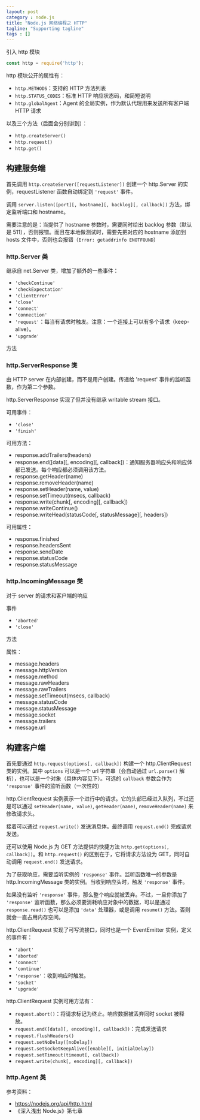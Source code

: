 ```yaml
---
layout: post
category : node.js
title: "Node.js 网络编程之 HTTP"
tagline: "Supporting tagline"
tags : []
---
```


引入 http 模块

```javascript
const http = require('http');
```

http 模块公开的属性有：

- `http.METHODS`：支持的 HTTP 方法列表
- `http.STATUS_CODES`：标准 HTTP 响应状态码，和简短说明
- `http.globalAgent`：Agent 的全局实例，作为默认代理用来发送所有客户端 HTTP 请求

以及三个方法（后面会分别讲到）：

- `http.createServer()`
- `http.request()`
- `http.get()`

## 构建服务端

首先调用 `http.createServer([requestListener])` 创建一个 http.Server 的实例，requestListener 函数自动绑定到 `'request'` 事件。

调用 `server.listen([port][, hostname][, backlog][, callback])` 方法，绑定监听端口和 hostname。

需要注意的是：当提供了 hostname 参数时，需要同时给出 backlog 参数（默认是 511），否则报错。而且在本地做测试时，需要先把对应的 hostname 添加到 hosts 文件中，否则也会报错（`Error: getaddrinfo ENOTFOUND`）

### http.Server 类

继承自 net.Server 类，增加了额外的一些事件：

- `'checkContinue'`
- `'checkExpectation'`
- `'clientError'`
- `'close'`
- `'connect'`
- `'connection'`
- `'request'`：每当有请求时触发。注意：一个连接上可以有多个请求（keep-alive）。
- `'upgrade'`

方法

### http.ServerResponse 类

由 HTTP server 在内部创建，而不是用户创建。传递给 'request' 事件的监听函数，作为第二个参数。

http.ServerResponse 实现了但并没有继承 writable stream 接口。


可用事件：

- `'close'`
- `'finish'`

可用方法：

* response.addTrailers(headers)
* response.end([data][, encoding][, callback])：通知服务器响应头和响应体都已发送。每个响应都必须调用该方法。
* response.getHeader(name)
* response.removeHeader(name)
* response.setHeader(name, value)
* response.setTimeout(msecs, callback)
* response.write(chunk[, encoding][, callback])
* response.writeContinue()
* response.writeHead(statusCode[, statusMessage][, headers])

可用属性：

* response.finished
* response.headersSent
* response.sendDate
* response.statusCode
* response.statusMessage



### http.IncomingMessage 类

对于 server 的请求和客户端的响应

事件

- `'aborted'`
- `'close'`

方法

属性：

* message.headers
* message.httpVersion
* message.method
* message.rawHeaders
* message.rawTrailers
* message.setTimeout(msecs, callback)
* message.statusCode
* message.statusMessage
* message.socket
* message.trailers
* message.url

## 构建客户端

首先要通过 `http.request(options[, callback])` 构建一个 http.ClientRequest 类的实例。其中 `options` 可以是一个 url 字符串（会自动通过 `url.parse()` 解析），也可以是一个对象（具体内容见下）。可选的 `callback` 参数会作为 `'response'` 事件的监听函数（一次性的）

http.ClientRequest 实例表示一个进行中的请求。它的头部已经进入队列，不过还是可以通过 `setHeader(name, value)`, `getHeader(name)`, `removeHeader(name)` 来修改请求头。

接着可以通过 `request.write()` 发送消息体。最终调用 `request.end()` 完成请求发送。

还可以使用 Node.js 为 GET 方法提供的快捷方法 `http.get(options[, callback])`。和 `http.request()` 的区别在于，它将请求方法设为 GET，同时自动调用 `request.end()` 发送请求。

为了获取响应，需要监听实例的 `'response'` 事件。监听函数唯一的参数是 http.IncomingMessage 类的实例。当收到响应头时，触发 `'response'` 事件。

如果没有监听 `'response'` 事件，那么整个响应就被丢弃。不过，一旦你添加了 `'response'` 监听函数，那么必须要消耗响应对象中的数据，可以是通过 `response.read()` 也可以是添加 `'data'` 处理器，或是调用 `resume()` 方法。否则就会一直占用内存空间。

http.ClientRequest 实现了可写流接口，同时也是一个 EventEmitter 实例，定义的事件有：


- `'abort'`
- `'aborted'`
- `'connect'`
- `'continue'`
- `'response'`：收到响应时触发。
- `'socket'`
- `'upgrade'`

http.ClientRequest 实例可用方法有：

* `request.abort()`：将请求标记为终止。响应数据被丢弃同时 socket 被释放。
* `request.end([data][, encoding][, callback])`：完成发送请求
* `request.flushHeaders()`
* `request.setNoDelay([noDelay])`
* `request.setSocketKeepAlive([enable][, initialDelay])`
* `request.setTimeout(timeout[, callback])`
* `request.write(chunk[, encoding][, callback])`


### http.Agent 类







参考资料：

- https://nodejs.org/api/http.html
- 《深入浅出 Node.js》第七章






